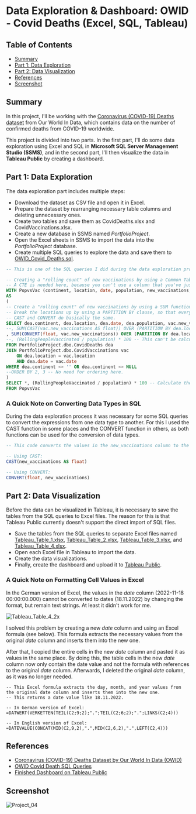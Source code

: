 # Data Exploration & Dashboard: OWID - Covid Deaths (Excel, SQL, Tableau)

## Table of Contents

- [Summary](README.md#summary)
- [Part 1: Data Exploration](README.md#part-1-data-exploration)
- [Part 2: Data Visualization](README.md#part-2-data-visualization)
- [References](README.md#references)
- [Screenshot](README.md#screenshot)

## Summary

In this project, I'll be working with the [Coronavirus (COVID-19) Deaths dataset](https://ourworldindata.org/covid-deaths) from Our World In Data, which contains data on the number of confirmed deaths from COVID-19 worldwide.

This project is divided into two parts. In the first part, I'll do some data exploration using Excel and SQL in **Microsoft SQL Server Management Studio (SSMS)**, and in the second part, I'll then visualize the data in **Tableau Public** by creating a dashboard.

## Part 1: Data Exploration

The data exploration part includes multiple steps:

- Download the dataset as CSV file and open it in Excel.
- Prepare the dataset by rearranging necessary table columns and deleting unnecessary ones.
- Create two tables and save them as CovidDeaths.xlsx and CovidVaccinations.xlsx.
- Create a new database in SSMS named *PortfolioProject*.
- Open the Excel sheets in SSMS to import the data into the *PortfolioProject* database.
- Create multiple SQL queries to explore the data and save them to [OWID_Covid_Deaths.sql](https://github.com/laresd/Project_04_OWID_Covid_Deaths/blob/main/OWID_Covid_Deaths.sql).

```SQL
-- This is one of the SQL queries I did during the data exploration process.

-- Creating a "rolling count" of new vaccinations by using a Common Table Expression (CTE) named PopvsVac.
-- A CTE is needed here, because you can't use a column that you've just created and use it in the next one, here RollingPeopleVaccinated.
WITH PopvsVac (continent, location, date, population, new_vaccinations, RollingPeopleVaccinated)
AS
(
-- Create a "rolling count" of new vaccinations by using a SUM function and a PARTITION BY clause.
-- Break the locations up by using a PARTITION BY clause, so that every time you get to a new location, the aggregate function starts over.
-- CAST and CONVERT do basically the same.
SELECT dea.continent, dea.location, dea.date, dea.population, vac.new_vaccinations
--, SUM(CAST(vac.new_vaccinations AS float)) OVER (PARTITION BY dea.location ORDER BY dea.location, dea.date) AS RollingPeopleVaccinated
, SUM(CONVERT(float, vac.new_vaccinations)) OVER (PARTITION BY dea.location ORDER BY dea.location, dea.date) AS RollingPeopleVaccinated
--, (RollingPeopleVaccinated / population) * 100 -- This can't be calculated here, but in the next SELECT clause.
FROM PortfolioProject.dbo.CovidDeaths dea
JOIN PortfolioProject.dbo.CovidVaccinations vac
	ON dea.location = vac.location
	AND dea.date = vac.date
WHERE dea.continent <> '' OR dea.continent <> NULL
--ORDER BY 2, 3 -- No need for ordering here.
)
SELECT *, (RollingPeopleVaccinated / population) * 100 -- Calculate the percentage of people vaccinated relative to the total population.
FROM PopvsVac
```

### A Quick Note on Converting Data Types in SQL

During the data exploration process it was necessary for some SQL queries to convert the expressions from one data type to another. For this I used the CAST function in some places and the CONVERT function in others, as both functions can be used for the conversion of data types.

```SQL
-- This code converts the values in the new_vaccinations column to the float data type.

-- Using CAST:
CAST(new_vaccinations AS float)

-- Using CONVERT:
CONVERT(float, new_vaccinations)
```

## Part 2: Data Visualization

Before the data can be visualized in Tableau, it is necessary to save the tables from the SQL queries to Excel files. The reason for this is that Tableau Public currently doesn't support the direct import of SQL files.

- Save the tables from the SQL queries to separate Excel files named [Tableau_Table_1.xlsx](https://github.com/laresd/Project_04_OWID_Covid_Deaths/blob/main/Tableau_Table_1.xlsx), [Tableau_Table_2.xlsx](https://github.com/laresd/Project_04_OWID_Covid_Deaths/blob/main/Tableau_Table_2.xlsx), [Tableau_Table_3.xlsx](https://github.com/laresd/Project_04_OWID_Covid_Deaths/blob/main/Tableau_Table_3.xlsx), and [Tableau_Table_4.xlsx](https://github.com/laresd/Project_04_OWID_Covid_Deaths/blob/main/Tableau_Table_4.xlsx).
- Open each Excel file in Tableau to import the data.
- Create the data visualizations.
- Finally, create the dashboard and upload it to [Tableau Public](https://public.tableau.com/app/profile/larsdataviz/viz/OWIDCovidDeaths/Dashboard1).

### A Quick Note on Formatting Cell Values in Excel

In the German version of Excel, the values in the *date* column (2022-11-18 00:00:00.000) cannot be converted to dates (18.11.2022) by changing the format, but remain text strings. At least it didn't work for me.

![Tableau_Table_4_2x](https://user-images.githubusercontent.com/53877625/205499714-2ad52b03-045b-443a-b102-73acbe019d82.png)

I solved this problem by creating a new *date* column and using an Excel formula (see below). This formula extracts the necessary values from the original *date* column and inserts them into the new one.

After that, I copied the entire cells in the new *date* column and pasted it as values in the same place. By doing this, the table cells in the new *date* column now only contain the date value and not the formula with references to the original *date* column. Afterwards, I deleted the original *date* column, as it was no longer needed.

```
-- This Excel formula extracts the day, month, and year values from the original date column and inserts them into the new one.
-- This returns a date value like 18.11.2022.

-- In German version of Excel:
=DATWERT(VERKETTEN(TEIL(C2;9;2);".";TEIL(C2;6;2);".";LINKS(C2;4)))

-- In English version of Excel:
=DATEVALUE(CONCAT(MID(C2,9,2),".",MID(C2,6,2),".",LEFT(C2,4)))
```

## References

- [Coronavirus (COVID-19) Deaths Dataset by Our World In Data (OWID)](https://ourworldindata.org/covid-deaths)
- [OWID Covid Death SQL Queries](https://github.com/laresd/Project_04_OWID_Covid_Deaths/blob/main/OWID_Covid_Deaths.sql)
- [Finished Dashboard on Tableau Public](https://public.tableau.com/app/profile/larsdataviz/viz/OWIDCovidDeaths/Dashboard1)

## Screenshot

![Project_04](https://user-images.githubusercontent.com/53877625/205499801-b93c1d1c-ca11-47f1-8a7e-0e7ccabf9ce6.png)
